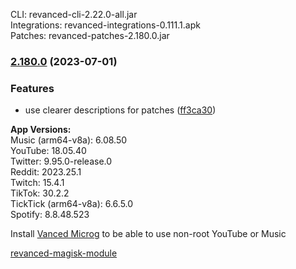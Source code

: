CLI: revanced-cli-2.22.0-all.jar  
Integrations: revanced-integrations-0.111.1.apk  
Patches: revanced-patches-2.180.0.jar  

### [2.180.0](https://github.com/revanced/revanced-patches/compare/v2.179.0...v2.180.0) (2023-07-01)
### Features
* use clearer descriptions for patches ([ff3ca30](https://github.com/revanced/revanced-patches/commit/ff3ca30e31f4d603b80d35e150f49d996acf9988))

  
**App Versions:**  
Music (arm64-v8a): 6.08.50  
YouTube: 18.05.40  
Twitter: 9.95.0-release.0  
Reddit: 2023.25.1  
Twitch: 15.4.1  
TikTok: 30.2.2  
TickTick (arm64-v8a): 6.6.5.0  
Spotify: 8.8.48.523  

Install [Vanced Microg](https://github.com/TeamVanced/VancedMicroG/releases) to be able to use non-root YouTube or Music  

[revanced-magisk-module](https://github.com/j-hc/revanced-magisk-module)  
